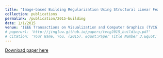 ```yaml
---
title: "Image-based Building Regularization Using Structural Linear Features"
collection: publications
permalink: /publication/2015-building
date: 1/1/2015
venue: 'IEEE Transactions on Visualization and Computer Graphics (TVCG)'
# paperurl: 'http://jingluw.github.io/papers/tvcg2015_building.pdf'
# citation: 'Your Name, You. (2015). &quot;Paper Title Number 3.&quot; <i>Journal 1</i>. 1(3).'
---
```


<a href='http://jingluw.github.io/papers/tvcg2015_building.pdf'>Download paper here</a>
